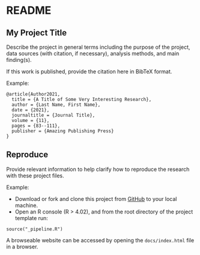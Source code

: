 # README

## My Project Title

Describe the project in general terms including the purpose of the project, data sources (with citation, if necessary), analysis methods, and main finding(s). 

If this work is published, provide the citation here in BibTeX format.

Example: 

```
@article{Author2021,
  title = {A Title of Some Very Interesting Research},
  author = {Last Name, First Name},
  date = {2021},
  journaltitle = {Journal Title},
  volume = {11},
  pages = {83--111},
  publisher = {Amazing Publishing Press}
}
```

## Reproduce

Provide relevant information to help clarify how to reproduce the research with these project files.

Example: 

- Download or fork and clone this project from [GitHub](url-to-your-repository) to your local machine. 
- Open an R console (R > 4.02), and from the root directory of the project template run:

```
source("_pipeline.R")
```

A browseable website can be accessed by opening the `docs/index.html` file in a browser.

